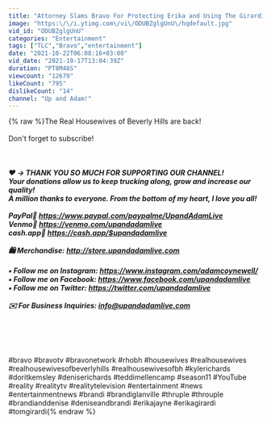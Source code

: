 ```yaml
---
title: "Attorney Slams Bravo For Protecting Erika and Using The Girardi Scandal To Boost Ratings!"
image: "https:\/\/i.ytimg.com\/vi\/ODUBZglgUnU\/hqdefault.jpg"
vid_id: "ODUBZglgUnU"
categories: "Entertainment"
tags: ["TLC","Bravo","entertainment"]
date: "2021-10-22T06:08:16+03:00"
vid_date: "2021-10-17T13:04:39Z"
duration: "PT8M48S"
viewcount: "12679"
likeCount: "795"
dislikeCount: "14"
channel: "Up and Adam!"
---
```

{% raw %}The Real Housewives of Beverly Hills are back!<br /><br />Don't forget to subscribe!<br /><br />_____<br /><br />❤️ → THANK YOU SO MUCH FOR SUPPORTING OUR CHANNEL!<br />Your donations allow us to keep trucking along, grow and increase our quality!<br />A million thanks to everyone.  From the bottom of my heart, I love you all! <br /><br />PayPal🔗 <a rel="nofollow" target="blank" href="https://www.paypal.com/paypalme/UpandAdamLive">https://www.paypal.com/paypalme/UpandAdamLive</a><br />Venmo🔗 <a rel="nofollow" target="blank" href="https://venmo.com/upandadamlive">https://venmo.com/upandadamlive</a><br />cash.app🔗 <a rel="nofollow" target="blank" href="https://cash.app/$upandadamlive">https://cash.app/$upandadamlive</a><br /><br />🛍 Merchandise:  <a rel="nofollow" target="blank" href="http://store.upandadamlive.com">http://store.upandadamlive.com</a><br /><br />▪️ Follow me on Instagram: <a rel="nofollow" target="blank" href="https://www.instagram.com/adamcoynewell/">https://www.instagram.com/adamcoynewell/</a><br />▪️ Follow me on Facebook: <a rel="nofollow" target="blank" href="https://www.facebook.com/upandadamlive">https://www.facebook.com/upandadamlive</a><br />▪️ Follow me on Twitter: <a rel="nofollow" target="blank" href="https://twitter.com/upandadamlive">https://twitter.com/upandadamlive</a><br /><br /> ✉️ For Business Inquiries: info@upandadamlive.com<br />_____<br /><br /><br /><br /><br />#bravo #bravotv #bravonetwork #rhobh #housewives #realhousewives #realhousewivesofbeverlyhills #realhousewivesofbh #kylerichards #doritkemsley #deniserichards #teddimellencamp #season11 #YouTube #reality #realitytv #realitytelevision #entertainment #news #entertainmentnews #brandi #brandiglanville #thruple #throuple #brandianddenise #deniseandbrandi #erikajayne #erikagirardi #tomgirardi{% endraw %}
